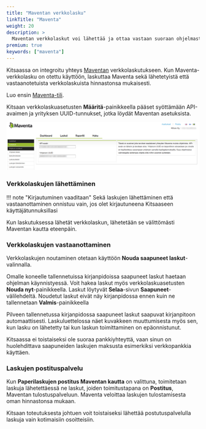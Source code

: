 ```yaml
---
title: "Maventan verkkolasku"
linkTitle: "Maventa"
weight: 20
description: >
  Maventan verkkolaskut voi lähettää ja ottaa vastaan suoraan ohjelmasta
premium: true
keywords: ["maventa"]
---
```


Kitsaassa on integroitu yhteys [Maventan](https://maventa.com) verkkolaskutukseen. Kun Maventa-verkkolasku on otettu käyttöön, laskuttaa Maventa sekä lähetetyistä että vastaanotetuista verkkolaskuista hinnastonsa mukaisesti.

Luo ensin [Maventa-tili](https://secure.maventa.com/registrations).

Kitsaan verkkolaskuasetusten **Määritä**-painikkeella pääset syöttämään API-avaimen ja yrityksen UUID-tunnukset, jotka löydät Maventan asetuksista.

![](/img/fi/asetukset/verkkolaskut/maventaruutu.png)

### Verkkolaskujen lähettäminen

!!! note "Kirjautuminen vaaditaan"
Sekä laskujen lähettäminen että vastaanottaminen onnistuu vain, jos olet kirjautuneena Kitsaaseen käyttäjätunnuksillasi

Kun laskutuksessa lähetät verkkolaskun, lähetetään se välittömästi Maventan kautta eteenpäin.

### Verkkolaskujen vastaanottaminen

Verkkolaskujen noutaminen otetaan käyttöön **Nouda saapuneet laskut**-valinnalla.

Omalle koneelle tallennetuissa kirjanpidoissa saapuneet laskut haetaan ohjelman käynnistyessä. Voit hakea laskut myös verkkolaskuasetusten **Nouda nyt**-painikkeella. Laskut löytyvät **Selaa**-sivun **Saapuneet**-välilehdeltä. Noudetut laskut eivät näy kirjanpidossa ennen kuin ne tallennetaan **Valmis**-painikkeella

Pilveen tallennetussa kirjanpidossa saapuneet laskut saapuvat kirjanpitoon automaattisesti. Laskuluettelossa näet kuvakkeen muuttumisesta myös sen, kun lasku on lähetetty tai kun laskun toimittaminen on epäonnistunut.

Kitsaassa ei toistaiseksi ole suoraa pankkiyhteyttä, vaan sinun on huolehdittava saapuneiden laskujen maksusta esimerkiksi verkkopankkia käyttäen.

### Laskujen postituspalvelu

Kun **Paperilaskujen postitus Maventan kautta** on valittuna, toimitetaan laskuja lähetettäessä ne laskut, joiden toimitustapana on **Postitus**, Maventan tulostuspalveluun. Maventa veloittaa laskujen tulostamisesta oman hinnastonsa mukaan.

Kitsaan toteutuksesta johtuen voit toistaiseksi lähettää postutuspalvelulla laskuja vain kotimaisiin osoitteisiin.
